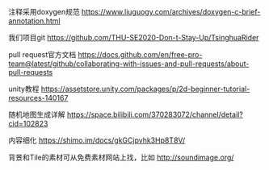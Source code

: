 注释采用doxygen规范
https://www.liuguogy.com/archives/doxygen-c-brief-annotation.html

我们项目git
https://github.com/THU-SE2020-Don-t-Stay-Up/TsinghuaRider

pull request官方文档
https://docs.github.com/en/free-pro-team@latest/github/collaborating-with-issues-and-pull-requests/about-pull-requests

unity教程
https://assetstore.unity.com/packages/p/2d-beginner-tutorial-resources-140167

随机地图生成详解
https://space.bilibili.com/370283072/channel/detail?cid=102823

内容细化
https://shimo.im/docs/gkGCjpvhk3Hp8T8V/

背景和Tile的素材可从免费素材网站上找，比如
http://soundimage.org/